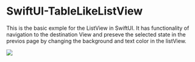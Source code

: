 # SwiftUI-TableLikeListView

This is the basic exmple for the ListView in SwiftUI. It has functionality of navigation to the destination View and preseve the selected state in the previos page by changing the background and text color in the listView.

![](https://github.com/karkipsn/SwiftUI-TableLikeListView-/blob/main/SwiftUI-BasicListView/Assets.xcassets/Preview/Basic-ListView.imageset/screen-1.png)

[](https://github.com/karkipsn/SwiftUI-TableLikeListView-/blob/main/SwiftUI-BasicListView/Assets.xcassets/Preview/Basic-ListView.imageset/screen-2.png)

[](https://github.com/karkipsn/SwiftUI-TableLikeListView-/blob/main/SwiftUI-BasicListView/Assets.xcassets/Preview/Basic-ListView.imageset/screen-3.png)
